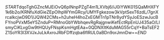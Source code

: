 $START$dqoTghGZncMJEiOvQ6pINnpPZgT4m1LXVbj6/iJ0iYWK01SQaMHXFY1k6b2o/KRNfuXdGieZEpOIhpWYmGRcy/UMYFgkezow3kVptSexT6zdL/7gnXrcaIkcjwD9D1/JQW42CMs+h2uheH4hoZxEGMTn1pTNr8ydYSyJoESzwJucBFYnoPVxM5eY5ZnduP+RMnoGbYWbhqevRgRajgnwiKefEctRpEnUJ435aO/LIsmyCiKLvgGw9tHQUyFNspKsmHgtEAa+0QDNXItKduMAG55rCqY+BaTsEF2Z1SoYR3l3XVJxJuLkAxroJRbFDffzqba6flRUL0aBDn9orJmnDw==$END$